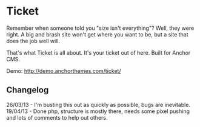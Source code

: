 Ticket
======

Remember when someone told you "size isn't everything"? Well, they were right. A big and brash site won't get where you want to be, but a site that does the job well will.

That's what Ticket is all about. It's your ticket out of here. Built for Anchor CMS.

Demo: http://demo.anchorthemes.com/ticket/


Changelog
---------

26/03/13 - I'm busting this out as quickly as possible, bugs are inevitable.
19/04/13 - Done php, structure is mostly there, needs some pixel pushing and lots of comments to help out others.
